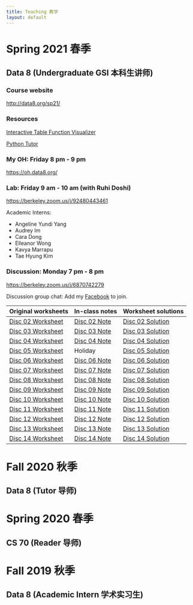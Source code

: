 ```yaml
---
title: Teaching 教学
layout: default
---
```


# Spring 2021 春季

## Data 8 (Undergraduate GSI 本科生讲师)

### Course website

<http://data8.org/sp21/>

### Resources

[Interactive Table Function Visualizer](http://data8.org/interactive_table_functions/)

[Python Tutor](http://pythontutor.com/visualize.html#mode=edit)

### My OH: Friday 8 pm - 9 pm

<https://oh.data8.org/>

### Lab: Friday 9 am - 10 am (with Ruhi Doshi)

<https://berkeley.zoom.us/j/92480443461>

Academic Interns:

- Angeline Yundi Yang
- Audrey Im
- Cara Dong
- Elleanor Wong
- Kavya Marrapu
- Tae Hyung Kim

### Discussion: Monday 7 pm - 8 pm

<https://berkeley.zoom.us/j/6870742279>

Discussion group chat: Add my [Facebook](https://www.facebook.com/kinghan0730/) to join.

| Original worksheets                                                                                                   | In-class notes                                                                                                   | Worksheet solutions                                                                                                  |
| --------------------------------------------------------------------------------------------------------------------- | ---------------------------------------------------------------------------------------------------------------- | -------------------------------------------------------------------------------------------------------------------- |
| [Disc 02 Worksheet](https://docs.google.com/document/d/1V-8nZLu7T-R1l85WrD7nTcCardj6L7tnZkYmReuboDY/edit?usp=sharing) | [Disc 02 Note](https://docs.google.com/document/d/1eI0QKyKgN0d5uAHhXE4kHq07fY5PW7X-bbwba8tfUKw/edit?usp=sharing) | [Disc 02 Solution](https://docs.google.com/document/d/1c75_upPwh2Dy4wDBky8G_jeW4RYIrbp0Cwdw1zlYkgU/edit?usp=sharing) |
| [Disc 03 Worksheet](https://docs.google.com/document/d/102IL5n0VRsYPLaJWb9L5H87MQ46ZL6xK3TPpwzongfA/edit?usp=sharing) | [Disc 03 Note](https://docs.google.com/document/d/10BMUsTtit78IA_Qp1U09HwG77RR-ZFJD9BL4-A6W-QI/edit?usp=sharing) | [Disc 03 Solution](https://docs.google.com/document/d/1BtPlfjWIw0MF-ILh8exrxI7V52VEkPK5df3awebp280/edit?usp=sharing) |
| [Disc 04 Worksheet](https://docs.google.com/document/d/1sUDRoAy5mSPD2eXAAvf8gsJ8fKTAYz3BBJM57-ijDeY/edit?usp=sharing) | [Disc 04 Note](https://docs.google.com/document/d/1nNCJ1-mLi5l39irv16UMrlov9tSGOYVRnCveaT6HB6c/edit?usp=sharing) | [Disc 04 Solution](https://docs.google.com/document/d/1IIT7hUCAAwEPAd32lMLAymHUqMSxDMH7_DiWas2MCjM/edit?usp=sharing) |
| [Disc 05 Worksheet](https://docs.google.com/document/d/1GaNc4ezC7IFYSiyaiSv09S3fVukgEAd-4tQHUgOrTrU/edit?usp=sharing) | Holiday                                                                                                          | [Disc 05 Solution](https://docs.google.com/document/d/18BP3bfqRvW6u9L0NxlsUBboFMjcTasty4uVdbOY_Kh0/edit?usp=sharing) |
| [Disc 06 Worksheet](https://docs.google.com/document/d/1tzBR9Hh79bwoOrvYg3nikGWkR5qudlPeeeWBwqph438/edit?usp=sharing) | [Disc 06 Note](https://docs.google.com/document/d/1a7uxVwTnkY8K7TgWE25GTBOHFkSN4YuPvBHUy_4KVB8/edit?usp=sharing) | [Disc 06 Solution](https://docs.google.com/document/d/1cUQtQG5rzSHnU-rtVpYO4QHN__MHYVbhrQqbtwQDONo/edit?usp=sharing) |
| [Disc 07 Worksheet](https://docs.google.com/document/d/1mJY9ryT0FH1OrAKP5sy0Vz6rSapb1z05JYHpCwvgzOw/edit?usp=sharing) | [Disc 07 Note](https://docs.google.com/document/d/1MRLQzJaY3rRz_hzrUUQ-jxLW7t_q1v41Q03rU3nPmsQ/edit?usp=sharing) | [Disc 07 Solution](https://docs.google.com/document/d/1g26FCQwj3pSYdLiHkTNAyn3Ew4SYrgLf8jQnuM4B41U/edit?usp=sharing) |
| [Disc 08 Worksheet](https://docs.google.com/document/d/1I-wD8OdFpWkosHBsl4ySIxuO_t-nOYkTynIXcxKtOYw/edit?usp=sharing) | [Disc 08 Note](https://docs.google.com/document/d/14AOCMeQRap2c_UUcyUnRf1mC-tjLHSVz5n0Ca6gW_Dk/edit?usp=sharing) | [Disc 08 Solution](https://docs.google.com/document/d/19ReOW8d7Klq9XFk0wLuM9SRW1GzGNYNdo5iE9wj1meQ/edit?usp=sharing) |
| [Disc 09 Worksheet](https://docs.google.com/document/d/1gfIjcyDu2ok_47J_w8NbshEcd0uKGdOJlDuafG5bhZQ/edit?usp=sharing) | [Disc 09 Note](https://docs.google.com/document/d/1icSAwBYAR7Mg-pTxqOz6refmzVhaUPwyL2zPtE4JlPY/edit?usp=sharing) | [Disc 09 Solution](https://docs.google.com/document/d/1FLgXU1BucYwW3INMwX9W7CTxNFJOjF86aVBl83cEwK0/edit?usp=sharing) |
| [Disc 10 Worksheet](https://docs.google.com/document/d/1n_RhtIGOMaO2y8bs9fGhH353bCk53kIQNjSbHk8H1ac/edit?usp=sharing) | [Disc 10 Note](https://docs.google.com/document/d/1_PeHn2Dsjh4rLD8JPv3kZSYYYyOi2IsUiO9mGHUZNe4/edit?usp=sharing) | [Disc 10 Solution](https://docs.google.com/document/d/1346dnjoBEuM1vrqUPzt_x8_2oRPhL4oAnPvqlzV7l3E/edit?usp=sharing) |
| [Disc 11 Worksheet](https://docs.google.com/document/d/1yc2IwI_6afUQshUQ9NUg4FXRVSPj2jk2kYF7KWYA3Pg/edit?usp=sharing) | [Disc 11 Note](https://docs.google.com/document/d/1eCRPvpuhS1aa3l6EN5dcWkNPFIoaBlNAF1uMexdH6yc/edit?usp=sharing) | [Disc 11 Solution](https://docs.google.com/document/d/1_e50dOGJEAo8ndbEV8FILeryVbBQVrVgkr4o2w7mbbo/edit?usp=sharing) |
| [Disc 12 Worksheet](https://docs.google.com/document/d/10qO4MOyh6bEMeKlNHC2eoXJ1W1Lh7Urmdd3OK_2IbAQ/edit?usp=sharing) | [Disc 12 Note](https://docs.google.com/document/d/1u-Wfh-TSoShYevOXVkZwzbO_vqNeZLMYIt6E9QFkWCQ/edit?usp=sharing) | [Disc 12 Solution](https://docs.google.com/document/d/14Rt0KG1NeRiXXqbRL-XLI17mBzfCbeLMd_mHMeV9_i8/edit?usp=sharing) |
| [Disc 13 Worksheet](https://docs.google.com/document/d/1h6mPcwBvnwW4X4vRWVBJnjxltRXHPhdy6sHytb8CpDQ/edit?usp=sharing) | [Disc 13 Note](https://docs.google.com/document/d/1HWQTam2J3axem_ft2WAoux_-g13qru0jL0MjfKwMoSo/edit?usp=sharing) | [Disc 13 Solution](https://docs.google.com/document/d/115Q6qdGYgtQnM5_u9J8c6fPTIPHtt24ctdOp-315sqY/edit?usp=sharing) |
| [Disc 14 Worksheet](https://docs.google.com/document/d/1U3uacqOCQLzX8j7T56shvtpJDU4jCPnHNnuz7b4gkrk/edit?usp=sharing) | [Disc 14 Note](https://docs.google.com/document/d/1uu6X-Gbj7WdYM9z-tJKMFkDyABPenO2xAMpOMjTpm8o/edit?usp=sharing) | [Disc 14 Solution](https://docs.google.com/document/d/1fQseDWEfloJFhXTdVes-BhNKjNkelkNyc3V1M90m_Xw/edit?usp=sharing) |

# Fall 2020 秋季

## Data 8 (Tutor 导师)

# Spring 2020 春季

## CS 70 (Reader 导师)

# Fall 2019 秋季

## Data 8 (Academic Intern 学术实习生)
